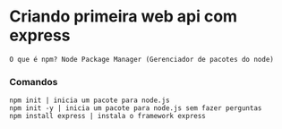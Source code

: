 # Criando primeira web api com express
    O que é npm? Node Package Manager (Gerenciador de pacotes do node)

### Comandos
    npm init | inicia um pacote para node.js
    npm init -y | inicia um pacote para node.js sem fazer perguntas
    npm install express | instala o framework express